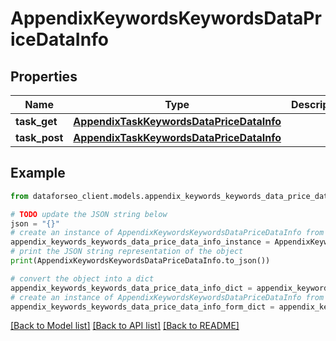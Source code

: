 # AppendixKeywordsKeywordsDataPriceDataInfo


## Properties

Name | Type | Description | Notes
------------ | ------------- | ------------- | -------------
**task_get** | [**AppendixTaskKeywordsDataPriceDataInfo**](AppendixTaskKeywordsDataPriceDataInfo.md) |  | [optional] 
**task_post** | [**AppendixTaskKeywordsDataPriceDataInfo**](AppendixTaskKeywordsDataPriceDataInfo.md) |  | [optional] 

## Example

```python
from dataforseo_client.models.appendix_keywords_keywords_data_price_data_info import AppendixKeywordsKeywordsDataPriceDataInfo

# TODO update the JSON string below
json = "{}"
# create an instance of AppendixKeywordsKeywordsDataPriceDataInfo from a JSON string
appendix_keywords_keywords_data_price_data_info_instance = AppendixKeywordsKeywordsDataPriceDataInfo.from_json(json)
# print the JSON string representation of the object
print(AppendixKeywordsKeywordsDataPriceDataInfo.to_json())

# convert the object into a dict
appendix_keywords_keywords_data_price_data_info_dict = appendix_keywords_keywords_data_price_data_info_instance.to_dict()
# create an instance of AppendixKeywordsKeywordsDataPriceDataInfo from a dict
appendix_keywords_keywords_data_price_data_info_form_dict = appendix_keywords_keywords_data_price_data_info.from_dict(appendix_keywords_keywords_data_price_data_info_dict)
```
[[Back to Model list]](../README.md#documentation-for-models) [[Back to API list]](../README.md#documentation-for-api-endpoints) [[Back to README]](../README.md)


